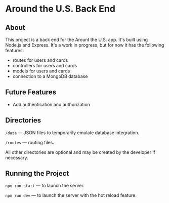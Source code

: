 # Around the U.S. Back End

## About

This project is a back end for the Arount the U.S. app. It's built using Node.js and Express.
It's a work in progress, but for now it has the following features:

- routes for users and cards
- controllers for users and cards
- models for users and cards
- connection to a MongoDB database

## Future Features

- Add authentication and authorization

## Directories

`/data` — JSON files to temporarily emulate database integration.

`/routes` — routing files.

All other directories are optional and may be created by the developer if necessary.

## Running the Project

`npm run start` — to launch the server.

`npm run dev` — to launch the server with the hot reload feature.

